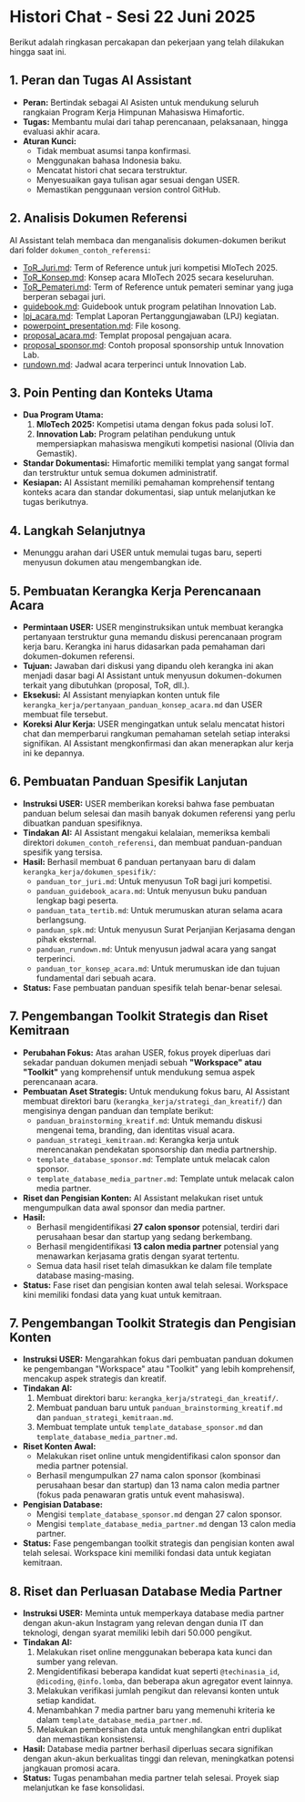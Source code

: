 # Histori Chat - Sesi 22 Juni 2025

Berikut adalah ringkasan percakapan dan pekerjaan yang telah dilakukan hingga saat ini.

## 1. Peran dan Tugas AI Assistant

- **Peran:** Bertindak sebagai AI Asisten untuk mendukung seluruh rangkaian Program Kerja Himpunan Mahasiswa Himafortic.
- **Tugas:** Membantu mulai dari tahap perencanaan, pelaksanaan, hingga evaluasi akhir acara.
- **Aturan Kunci:**
    - Tidak membuat asumsi tanpa konfirmasi.
    - Menggunakan bahasa Indonesia baku.
    - Mencatat histori chat secara terstruktur.
    - Menyesuaikan gaya tulisan agar sesuai dengan USER.
    - Memastikan penggunaan version control GitHub.

## 2. Analisis Dokumen Referensi

AI Assistant telah membaca dan menganalisis dokumen-dokumen berikut dari folder `dokumen_contoh_referensi`:

- [ToR_Juri.md](cci:7://file:///d:/Gerry/Kuliah/Himafortic/Brainstorming%20AI%20Assistant/dokumen_contoh_referensi/ToR_Juri.md:0:0-0:0): Term of Reference untuk juri kompetisi MIoTech 2025.
- [ToR_Konsep.md](cci:7://file:///d:/Gerry/Kuliah/Himafortic/Brainstorming%20AI%20Assistant/dokumen_contoh_referensi/ToR_Konsep.md:0:0-0:0): Konsep acara MIoTech 2025 secara keseluruhan.
- [ToR_Pemateri.md](cci:7://file:///d:/Gerry/Kuliah/Himafortic/Brainstorming%20AI%20Assistant/dokumen_contoh_referensi/ToR_Pemateri.md:0:0-0:0): Term of Reference untuk pemateri seminar yang juga berperan sebagai juri.
- [guidebook.md](cci:7://file:///d:/Gerry/Kuliah/Himafortic/Brainstorming%20AI%20Assistant/dokumen_contoh_referensi/guidebook.md:0:0-0:0): Guidebook untuk program pelatihan Innovation Lab.
- [lpj_acara.md](cci:7://file:///d:/Gerry/Kuliah/Himafortic/Brainstorming%20AI%20Assistant/dokumen_contoh_referensi/lpj_acara.md:0:0-0:0): Templat Laporan Pertanggungjawaban (LPJ) kegiatan.
- [powerpoint_presentation.md](cci:7://file:///d:/Gerry/Kuliah/Himafortic/Brainstorming%20AI%20Assistant/dokumen_contoh_referensi/powerpoint_presentation.md:0:0-0:0): File kosong.
- [proposal_acara.md](cci:7://file:///d:/Gerry/Kuliah/Himafortic/Brainstorming%20AI%20Assistant/dokumen_contoh_referensi/proposal_acara.md:0:0-0:0): Templat proposal pengajuan acara.
- [proposal_sponsor.md](cci:7://file:///d:/Gerry/Kuliah/Himafortic/Brainstorming%20AI%20Assistant/dokumen_contoh_referensi/proposal_sponsor.md:0:0-0:0): Contoh proposal sponsorship untuk Innovation Lab.
- [rundown.md](cci:7://file:///d:/Gerry/Kuliah/Himafortic/Brainstorming%20AI%20Assistant/dokumen_contoh_referensi/rundown.md:0:0-0:0): Jadwal acara terperinci untuk Innovation Lab.

## 3. Poin Penting dan Konteks Utama

- **Dua Program Utama:**
    1.  **MIoTech 2025:** Kompetisi utama dengan fokus pada solusi IoT.
    2.  **Innovation Lab:** Program pelatihan pendukung untuk mempersiapkan mahasiswa mengikuti kompetisi nasional (Olivia dan Gemastik).
- **Standar Dokumentasi:** Himafortic memiliki templat yang sangat formal dan terstruktur untuk semua dokumen administratif.
- **Kesiapan:** AI Assistant memiliki pemahaman komprehensif tentang konteks acara dan standar dokumentasi, siap untuk melanjutkan ke tugas berikutnya.

## 4. Langkah Selanjutnya

- Menunggu arahan dari USER untuk memulai tugas baru, seperti menyusun dokumen atau mengembangkan ide.

## 5. Pembuatan Kerangka Kerja Perencanaan Acara

- **Permintaan USER:** USER menginstruksikan untuk membuat kerangka pertanyaan terstruktur guna memandu diskusi perencanaan program kerja baru. Kerangka ini harus didasarkan pada pemahaman dari dokumen-dokumen referensi.
- **Tujuan:** Jawaban dari diskusi yang dipandu oleh kerangka ini akan menjadi dasar bagi AI Assistant untuk menyusun dokumen-dokumen terkait yang dibutuhkan (proposal, ToR, dll.).
- **Eksekusi:** AI Assistant menyiapkan konten untuk file `kerangka_kerja/pertanyaan_panduan_konsep_acara.md` dan USER membuat file tersebut.
- **Koreksi Alur Kerja:** USER mengingatkan untuk selalu mencatat histori chat dan memperbarui rangkuman pemahaman setelah setiap interaksi signifikan. AI Assistant mengkonfirmasi dan akan menerapkan alur kerja ini ke depannya.

## 6. Pembuatan Panduan Spesifik Lanjutan

- **Instruksi USER:** USER memberikan koreksi bahwa fase pembuatan panduan belum selesai dan masih banyak dokumen referensi yang perlu dibuatkan panduan spesifiknya.
- **Tindakan AI:** AI Assistant mengakui kelalaian, memeriksa kembali direktori `dokumen_contoh_referensi`, dan membuat panduan-panduan spesifik yang tersisa.
- **Hasil:** Berhasil membuat 6 panduan pertanyaan baru di dalam `kerangka_kerja/dokumen_spesifik/`:
    - `panduan_tor_juri.md`: Untuk menyusun ToR bagi juri kompetisi.
    - `panduan_guidebook_acara.md`: Untuk menyusun buku panduan lengkap bagi peserta.
    - `panduan_tata_tertib.md`: Untuk merumuskan aturan selama acara berlangsung.
    - `panduan_spk.md`: Untuk menyusun Surat Perjanjian Kerjasama dengan pihak eksternal.
    - `panduan_rundown.md`: Untuk menyusun jadwal acara yang sangat terperinci.
    - `panduan_tor_konsep_acara.md`: Untuk merumuskan ide dan tujuan fundamental dari sebuah acara.
- **Status:** Fase pembuatan panduan spesifik telah benar-benar selesai.

## 7. Pengembangan Toolkit Strategis dan Riset Kemitraan

- **Perubahan Fokus:** Atas arahan USER, fokus proyek diperluas dari sekadar panduan dokumen menjadi sebuah **"Workspace" atau "Toolkit"** yang komprehensif untuk mendukung semua aspek perencanaan acara.
- **Pembuatan Aset Strategis:** Untuk mendukung fokus baru, AI Assistant membuat direktori baru (`kerangka_kerja/strategi_dan_kreatif/`) dan mengisinya dengan panduan dan template berikut:
    - `panduan_brainstorming_kreatif.md`: Untuk memandu diskusi mengenai tema, branding, dan identitas visual acara.
    - `panduan_strategi_kemitraan.md`: Kerangka kerja untuk merencanakan pendekatan sponsorship dan media partnership.
    - `template_database_sponsor.md`: Template untuk melacak calon sponsor.
    - `template_database_media_partner.md`: Template untuk melacak calon media partner.
- **Riset dan Pengisian Konten:** AI Assistant melakukan riset untuk mengumpulkan data awal sponsor dan media partner.
- **Hasil:**
    - Berhasil mengidentifikasi **27 calon sponsor** potensial, terdiri dari perusahaan besar dan startup yang sedang berkembang.
    - Berhasil mengidentifikasi **13 calon media partner** potensial yang menawarkan kerjasama gratis dengan syarat tertentu.
    - Semua data hasil riset telah dimasukkan ke dalam file template database masing-masing.
- **Status:** Fase riset dan pengisian konten awal telah selesai. Workspace kini memiliki fondasi data yang kuat untuk kemitraan.

## 7. Pengembangan Toolkit Strategis dan Pengisian Konten

- **Instruksi USER:** Mengarahkan fokus dari pembuatan panduan dokumen ke pengembangan "Workspace" atau "Toolkit" yang lebih komprehensif, mencakup aspek strategis dan kreatif.
- **Tindakan AI:**
    1.  Membuat direktori baru: `kerangka_kerja/strategi_dan_kreatif/`.
    2.  Membuat panduan baru untuk `panduan_brainstorming_kreatif.md` dan `panduan_strategi_kemitraan.md`.
    3.  Membuat template untuk `template_database_sponsor.md` dan `template_database_media_partner.md`.
- **Riset Konten Awal:**
    - Melakukan riset online untuk mengidentifikasi calon sponsor dan media partner potensial.
    - Berhasil mengumpulkan 27 nama calon sponsor (kombinasi perusahaan besar dan startup) dan 13 nama calon media partner (fokus pada penawaran gratis untuk event mahasiswa).
- **Pengisian Database:**
    - Mengisi `template_database_sponsor.md` dengan 27 calon sponsor.
    - Mengisi `template_database_media_partner.md` dengan 13 calon media partner.
- **Status:** Fase pengembangan toolkit strategis dan pengisian konten awal telah selesai. Workspace kini memiliki fondasi data untuk kegiatan kemitraan.

## 8. Riset dan Perluasan Database Media Partner

- **Instruksi USER:** Meminta untuk memperkaya database media partner dengan akun-akun Instagram yang relevan dengan dunia IT dan teknologi, dengan syarat memiliki lebih dari 50.000 pengikut.
- **Tindakan AI:**
    1.  Melakukan riset online menggunakan beberapa kata kunci dan sumber yang relevan.
    2.  Mengidentifikasi beberapa kandidat kuat seperti `@techinasia_id`, `@dicoding`, `@info.lomba`, dan beberapa akun agregator event lainnya.
    3.  Melakukan verifikasi jumlah pengikut dan relevansi konten untuk setiap kandidat.
    4.  Menambahkan 7 media partner baru yang memenuhi kriteria ke dalam `template_database_media_partner.md`.
    5.  Melakukan pembersihan data untuk menghilangkan entri duplikat dan memastikan konsistensi.
- **Hasil:** Database media partner berhasil diperluas secara signifikan dengan akun-akun berkualitas tinggi dan relevan, meningkatkan potensi jangkauan promosi acara.
- **Status:** Tugas penambahan media partner telah selesai. Proyek siap melanjutkan ke fase konsolidasi.